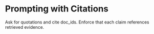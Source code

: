 # Prompting with Citations

Ask for quotations and cite doc_ids. Enforce that each claim references retrieved evidence.

